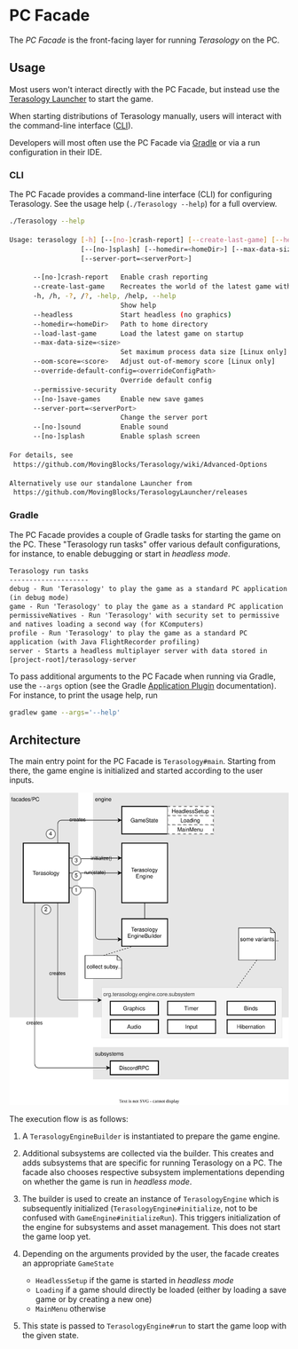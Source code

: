 # PC Facade

The _PC Facade_ is the front-facing layer for running _Terasology_ on the PC.

## Usage

Most users won't interact directly with the PC Facade, but instead use the [Terasology Launcher](https://github.com/MovingBlocks/TerasologyLauncher) to start the game.

When starting distributions of Terasology manually, users will interact with the command-line interface ([CLI](#cli)).

Developers will most often use the PC Facade via [Gradle](#gradle) or via a run configuration in their IDE.

### CLI

The PC Facade provides a command-line interface (CLI) for configuring Terasology.
See the usage help (`./Terasology --help`) for a full overview.

```sh
./Terasology --help

Usage: terasology [-h] [--[no-]crash-report] [--create-last-game] [--headless] [--load-last-game] [--permissive-security] [--[no-]save-games] [--[no-]sound]
                  [--[no-]splash] [--homedir=<homeDir>] [--max-data-size=<size>] [--oom-score=<score>] [--override-default-config=<overrideConfigPath>]
                  [--server-port=<serverPort>]
                  
      --[no-]crash-report   Enable crash reporting
      --create-last-game    Recreates the world of the latest game with a new save file on startup
      -h, /h, -?, /?, -help, /help, --help
                            Show help
      --headless            Start headless (no graphics)
      --homedir=<homeDir>   Path to home directory
      --load-last-game      Load the latest game on startup
      --max-data-size=<size>
                            Set maximum process data size [Linux only]
      --oom-score=<score>   Adjust out-of-memory score [Linux only]
      --override-default-config=<overrideConfigPath>
                            Override default config
      --permissive-security
      --[no-]save-games     Enable new save games
      --server-port=<serverPort>
                            Change the server port
      --[no-]sound          Enable sound
      --[no-]splash         Enable splash screen

For details, see
 https://github.com/MovingBlocks/Terasology/wiki/Advanced-Options

Alternatively use our standalone Launcher from
 https://github.com/MovingBlocks/TerasologyLauncher/releases
```

### Gradle

The PC Facade provides a couple of Gradle tasks for starting the game on the PC.
These "Terasology run tasks" offer various default configurations, for instance, to enable debugging or start in _headless mode_.

``` 
Terasology run tasks
--------------------
debug - Run 'Terasology' to play the game as a standard PC application (in debug mode)
game - Run 'Terasology' to play the game as a standard PC application
permissiveNatives - Run 'Terasology' with security set to permissive and natives loading a second way (for KComputers)
profile - Run 'Terasology' to play the game as a standard PC application (with Java FlightRecorder profiling)
server - Starts a headless multiplayer server with data stored in [project-root]/terasology-server
```

To pass additional arguments to the PC Facade when running via Gradle, use the `--args` option (see the Gradle [Application Plugin](https://docs.gradle.org/6.9.1/userguide/application_plugin.html) documentation).
For instance, to print the usage help, run

```sh
gradlew game --args='--help'
```

## Architecture

The main entry point for the PC Facade is `Terasology#main`.
Starting from there, the game engine is initialized and started according to the user inputs.


<p align="center">
<!-- this image is an editable SVG created with Draw.io -->
<img src="./docs/pc-facade-overview.drawio.svg" alt="Architectural overview of the PC Facade entry point."/>
</p>

The execution flow is as follows:

1. A `TerasologyEngineBuilder` is instantiated to prepare the game engine.

1. Additional subsystems are collected via the builder. This creates and adds subsystems that are specific for running Terasology on a PC. The facade also chooses respective subsystem implementations depending on whether the game is run in _headless mode_.

1. The builder is used to create an instance of `TerasologyEngine` which is subsequently initialized (`TerasologyEngine#initialize`, not to be confused with `GameEngine#initializeRun`). This triggers initialization of the engine for subsystems and asset management. This does not start the game loop yet.

1. Depending on the arguments provided by the user, the facade creates an appropriate `GameState`
    - `HeadlessSetup` if the game is started in _headless mode_
    - `Loading` if a game should directly be loaded (either by loading a save game or by creating a new one)
    - `MainMenu` otherwise

1. This state is passed to `TerasologyEngine#run` to start the game loop with the given state.

 
